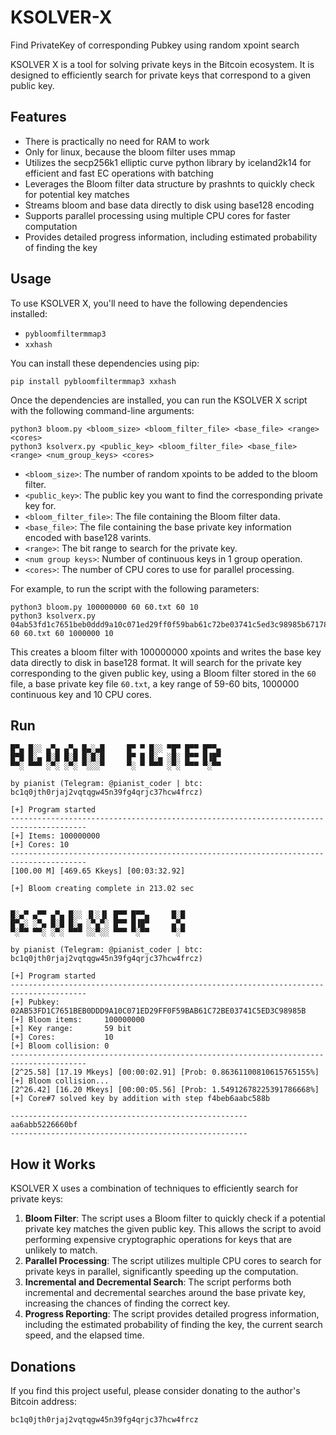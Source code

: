 # KSOLVER-X
Find PrivateKey of corresponding Pubkey using random xpoint search

KSOLVER X is a tool for solving private keys in the Bitcoin ecosystem. It is designed to efficiently search for private keys that correspond to a given public key.

## Features

- There is practically no need for RAM to work
- Only for linux, because the bloom filter uses mmap
- Utilizes the secp256k1 elliptic curve python library by iceland2k14 for efficient and fast EC operations with batching
- Leverages the Bloom filter data structure by prashnts to quickly check for potential key matches
- Streams bloom and base data directly to disk using base128 encoding
- Supports parallel processing using multiple CPU cores for faster computation
- Provides detailed progress information, including estimated probability of finding the key

## Usage

To use KSOLVER X, you'll need to have the following dependencies installed:

- `pybloomfiltermmap3`
- `xxhash`

You can install these dependencies using pip:

```
pip install pybloomfiltermmap3 xxhash
```

Once the dependencies are installed, you can run the KSOLVER X script with the following command-line arguments:

```
python3 bloom.py <bloom_size> <bloom_filter_file> <base_file> <range> <cores>
python3 ksolverx.py <public_key> <bloom_filter_file> <base_file> <range> <num_group_keys> <cores>
```

- `<bloom_size>`: The number of random xpoints to be added to the bloom filter.
- `<public_key>`: The public key you want to find the corresponding private key for.
- `<bloom_filter_file>`: The file containing the Bloom filter data.
- `<base_file>`: The file containing the base private key information encoded with base128 varints.
- `<range>`: The bit range to search for the private key.
- `<num group keys>`: Number of continuous keys in 1 group operation.
- `<cores>`: The number of CPU cores to use for parallel processing.

For example, to run the script with the following parameters:

```
python3 bloom.py 100000000 60 60.txt 60 10
python3 ksolverx.py 04ab53fd1c7651beb0ddd9a10c071ed29ff0f59bab61c72be03741c5ed3c98985b67178dc7ccece4f71966c95bc0cef0fa5c1199375ed99fdde10a5e2b7256cc56 60 60.txt 60 1000000 10
```


This creates a bloom filter with 100000000 xpoints and writes the base key data directly to disk in base128 format. It will search for the private key corresponding to the given public key, using a Bloom filter stored in the `60` file, a base private key file `60.txt`, a key range of 59-60 bits, 1000000 continuous key and 10 CPU cores.

## Run
```
█▀▄ █░░ ▄▀▄ ▄▀▄ █▄░▄█     █▀ ▀ █░░ ▀█▀ █▀▀ █▀▀▄
█▀█ █░▄ █░█ █░█ █░█░█     █▀ █ █░▄ ░█░ █▀▀ █▐█▀
▀▀░ ▀▀▀ ░▀░ ░▀░ ▀░░░▀     ▀░ ▀ ▀▀▀ ░▀░ ▀▀▀ ▀░▀▀

by pianist (Telegram: @pianist_coder | btc: bc1q0jth0rjaj2vqtqgw45n39fg4qrjc37hcw4frcz)

[+] Program started
---------------------------------------------------------------------------------------
[+] Items: 100000000
[+] Cores: 10
---------------------------------------------------------------------------------------
[100.00 M] [469.65 Kkeys] [00:03:32.92]

[+] Bloom creating complete in 213.02 sec


█░▄▀ ▄▀▀ ▄▀▄ █░░ ▐▌░▐▌ █▀▀ █▀▀▄     █░█
█▀▄░ ░▀▄ █░█ █░▄ ░▀▄▀░ █▀▀ █▐█▀     ▄▀▄
▀░▀▀ ▀▀░ ░▀░ ▀▀▀ ░░▀░░ ▀▀▀ ▀░▀▀     ▀░▀

by pianist (Telegram: @pianist_coder | btc: bc1q0jth0rjaj2vqtqgw45n39fg4qrjc37hcw4frcz)

[+] Program started
---------------------------------------------------------------------------------------
[+] Pubkey:          02AB53FD1C7651BEB0DDD9A10C071ED29FF0F59BAB61C72BE03741C5ED3C98985B
[+] Bloom items:     100000000
[+] Key range:       59 bit
[+] Cores:           10
[+] Bloom collision: 0
---------------------------------------------------------------------------------------
[2^25.58] [17.19 Mkeys] [00:00:02.91] [Prob: 0.86361100810615765155%]
[+] Bloom collision...
[2^26.42] [16.20 Mkeys] [00:00:05.56] [Prob: 1.54912678225391786668%]
[+] Core#7 solved key by addition with step f4beb6aabc588b

-----------------------------------------------------
aa6abb5226660bf
-----------------------------------------------------
```
## How it Works

KSOLVER X uses a combination of techniques to efficiently search for private keys:

1. **Bloom Filter**: The script uses a Bloom filter to quickly check if a potential private key matches the given public key. This allows the script to avoid performing expensive cryptographic operations for keys that are unlikely to match.
2. **Parallel Processing**: The script utilizes multiple CPU cores to search for private keys in parallel, significantly speeding up the computation.
3. **Incremental and Decremental Search**: The script performs both incremental and decremental searches around the base private key, increasing the chances of finding the correct key.
4. **Progress Reporting**: The script provides detailed progress information, including the estimated probability of finding the key, the current search speed, and the elapsed time.

## Donations
If you find this project useful, please consider donating to the author's Bitcoin address:

`bc1q0jth0rjaj2vqtqgw45n39fg4qrjc37hcw4frcz`
